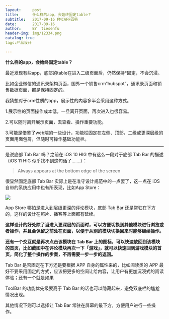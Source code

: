 ```yaml
---
layout:     post   				    
title:      什么样的app，会始终固定table？				 
subtitle:   2017-09-16 PMCAFF回答 
date:       2017-09-16 				
author:     BY 	tiesenfu					
header-img: img/12334.png 	
catalog: true 						
tags:产品设计

---
```


**什么样的app，会始终固定table？**

最近发现有些app，底部的table在进入二级页面后，仍然保持*固定，不会沉浸。

比如企业微信的通讯录架构页面，国外一个销售crm“hubspot”，通讯录页面和销售数据页面，都是保持固定的。

我猜想对于crm性质的app，展示性的内容多半会采用这种方式。

1.展示性的页面操作成本低，一旦离开页面，再次进入也很容易。

2.可以随时离开展示页面，去查看、操作重要功能。

3.可能是借鉴了web端的一些设计，功能栏固定在左侧、顶部，二级或更深层级的页面用面包屑，但随时可操作基础功能栏。


---

是说底部 Tab Bar 吗？之前在 iOS 10 HIG 中有这么一段对于底部 Tab Bar 的描述（iOS 11 HIG 似乎找不到这句话了.......）：

> Always appears at the bottom edge of the screen

很显然固定底部 Tab Bar 实际上是在准守设计规范中的一点罢了，这一点在 iOS 自带的系统应用中也有所表现，比如App Store：

![](http://ww1.sinaimg.cn/large/8a8395f4gy1fmfc6rck1kj21c40um1gi.jpg)

App Store 哪怕是进入到层级更深的评论模块，底部 Tab Bar 还是常驻在下方的，这样的设计在照片、播客等上面都有延续。

**这样设计的好处除了当进入更深层的页面时，可以方便切换到其他模块进行浏览或者操作，并且会保留之前处在页面，以便于从别的模块切换回来时能够继续操作。**

**还有一个交互就是再次点击该模块在 Tab Bar 上的图标，可以快速放回到该模块的首页，比如截图中在评论模块再次一下「游戏」，就可以快速回到游戏模块的首页，简化了整个操作的步奏，不再需要一步一步的返回。**

Tab Bar 是否固定在下方还是要根据 APP 自身的属性来的，比如阅读类的 APP 最好不要采用固定的方式，应该把更多的空间让给内容，让用户有更加沉浸式的阅读体验；还有一个就是如果 

ToolBar 的功能优先级要高于 Tab Bar 的话也可以隐藏起来，避免双底栏的尴尬情况出现。

其他情况下则可以选择让 Tab Bar 常驻在屏幕的最下方，方便用户进行一些操作。
